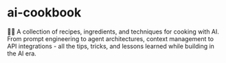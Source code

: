 # ai-cookbook
🧑‍🍳 A collection of recipes, ingredients, and techniques for cooking with AI. From prompt engineering to agent architectures, context management to API integrations - all the tips, tricks, and lessons learned while building in the AI era.
